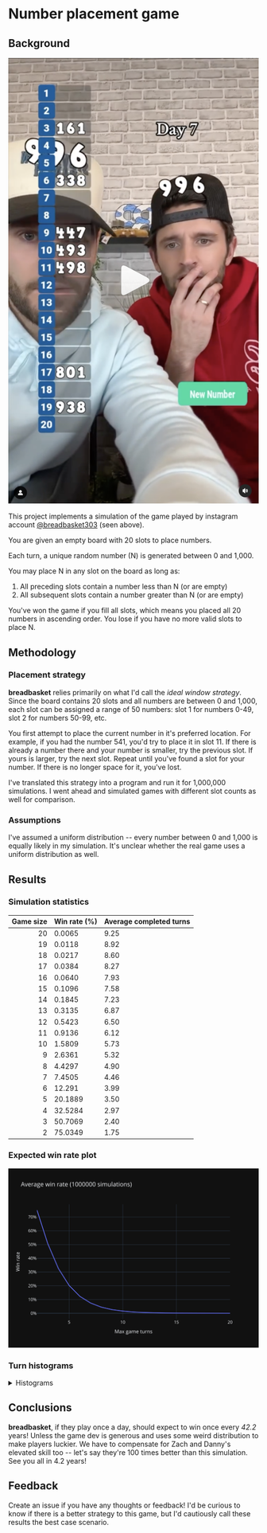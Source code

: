 # Number placement game

## Background

![Game screenshot](assets/number-placement-screenshot.png)

This project implements a simulation of the game played by instagram account [@breadbasket303](https://www.instagram.com/breadbasket303) (seen above).

You are given an empty board with 20 slots to place numbers.

Each turn, a unique random number (N) is generated between 0 and 1,000.

You may place N in any slot on the board as long as:

1. All preceding slots contain a number less than N (or are empty)
2. All subsequent slots contain a number greater than N (or are empty)

You've won the game if you fill all slots, which means you placed all 20 numbers in ascending order.
You lose if you have no more valid slots to place N.

## Methodology

### Placement strategy

**breadbasket** relies primarily on what I'd call the _ideal window strategy_. Since the board contains 20 slots and all numbers are between 0 and 1,000, each slot can be assigned a range of 50 numbers: slot 1 for numbers 0-49, slot 2 for numbers 50-99, etc.

You first attempt to place the current number in it's preferred location. For example, if you had the number 541, you'd try to place it in slot 11. If there is already a number there and your number is smaller, try the previous slot. If yours is larger, try the next slot. Repeat until you've found a slot for your number. If there is no longer space for it, you've lost.

I've translated this strategy into a program and run it for 1,000,000 simulations. I went ahead and simulated games with different slot counts as well for comparison.

### Assumptions

I've assumed a uniform distribution -- every number between 0 and 1,000 is equally likely in my simulation. It's unclear whether the real game uses a uniform distribution as well.

## Results

### Simulation statistics

| Game size | Win rate (%) | Average completed turns |
| --------: | ------------ | ----------------------- |
|        20 | 0.0065       | 9.25                    |
|        19 | 0.0118       | 8.92                    |
|        18 | 0.0217       | 8.60                    |
|        17 | 0.0384       | 8.27                    |
|        16 | 0.0640       | 7.93                    |
|        15 | 0.1096       | 7.58                    |
|        14 | 0.1845       | 7.23                    |
|        13 | 0.3135       | 6.87                    |
|        12 | 0.5423       | 6.50                    |
|        11 | 0.9136       | 6.12                    |
|        10 | 1.5809       | 5.73                    |
|         9 | 2.6361       | 5.32                    |
|         8 | 4.4297       | 4.90                    |
|         7 | 7.4505       | 4.46                    |
|         6 | 12.291       | 3.99                    |
|         5 | 20.1889      | 3.50                    |
|         4 | 32.5284      | 2.97                    |
|         3 | 50.7069      | 2.40                    |
|         2 | 75.0349      | 1.75                    |

### Expected win rate plot

![Expected win rate](assets/expected_win_rate-1000000.svg)

### Turn histograms

<details>
<summary>Histograms</summary>

![20 turn game](assets/histograms/histogram-20.svg)
![19 turn game](assets/histograms/histogram-19.svg)
![18 turn game](assets/histograms/histogram-18.svg)
![17 turn game](assets/histograms/histogram-17.svg)
![16 turn game](assets/histograms/histogram-16.svg)
![15 turn game](assets/histograms/histogram-15.svg)
![14 turn game](assets/histograms/histogram-14.svg)
![13 turn game](assets/histograms/histogram-13.svg)
![12 turn game](assets/histograms/histogram-12.svg)
![11 turn game](assets/histograms/histogram-11.svg)
![10 turn game](assets/histograms/histogram-10.svg)
![9 turn game](assets/histograms/histogram-9.svg)
![8 turn game](assets/histograms/histogram-8.svg)
![7 turn game](assets/histograms/histogram-7.svg)
![6 turn game](assets/histograms/histogram-6.svg)
![5 turn game](assets/histograms/histogram-5.svg)
![4 turn game](assets/histograms/histogram-4.svg)
![3 turn game](assets/histograms/histogram-3.svg)
![2 turn game](assets/histograms/histogram-2.svg)

</details>

## Conclusions

**breadbasket**, if they play once a day, should expect to win once every _42.2_ years! Unless the game dev is generous and uses some weird distribution to make players luckier. We have to compensate for Zach and Danny's elevated skill too -- let's say they're 100 times better than this simulation. See you all in 4.2 years!

## Feedback

Create an issue if you have any thoughts or feedback! I'd be curious to know if there is a better strategy to this game, but I'd cautiously call these results the best case scenario.

